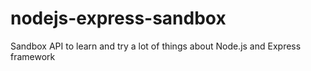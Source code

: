 # nodejs-express-sandbox
Sandbox API to learn and try a lot of things about Node.js and Express framework
